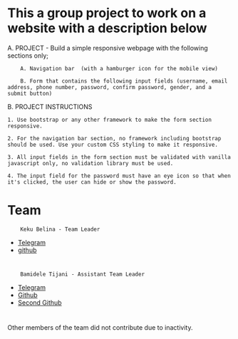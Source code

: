 # This a group project to work on a website with a description below
A. PROJECT
    - Build a simple responsive webpage with the following sections only;

        A. Navigation bar  (with a hamburger icon for the mobile view)

        B. Form that contains the following input fields (username, email address, phone number, password, confirm password, gender, and a submit button) 

B. PROJECT INSTRUCTIONS

    1. Use bootstrap or any other framework to make the form section responsive.

    2. For the navigation bar section, no framework including bootstrap should be used. Use your custom CSS styling to make it responsive.

    3. All input fields in the form section must be validated with vanilla javascript only, no validation library must be used.

    4. The input field for the password must have an eye icon so that when it's clicked, the user can hide or show the password.


# Team

		Keku Belina - Team Leader
*   [Telegram](https://t.me/KekuBt)
*   [github](https://github.com/kekubt)
#
		Bamidele Tijani - Assistant Team Leader
*   [Telegram](https://t.me/EmmyB4Christ)
*   [Github](https://github.com/Emmyb123)  
*   [Second Github](https://github.com/Domegud)
#
Other members of the team did not contribute due to inactivity.